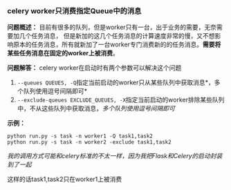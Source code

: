 ### celery worker只消费指定Queue中的消息

**问题概述：**
         目前有很多的队列，但是worker只有一台，出于业务的需要，无奈需要加几个任务消息， 但是新加的这几个任务消息的计算速度非常的慢，又不想影响原本的任务消息，所有就新加了一台worker专门消费新的的任务消息。**需要将某些任务消息在固定的worker上被消费**。

**问题解答：**
        celery worker在启动时有两个参数可以解决这个问题
1. `--queues QUEUES, -Q`指定当前启动的worker只从某些队列中获取消息*，多个队列使用逗号间隔即可*
2. `--exclude-queues EXCLUDE_QUEUES, -X`指定当前启动的worker排除某些队列中，不从这些队列中获取消息，*多个队列使用逗号间隔即可*

**示例：**
```shell
python run.py -s task -n worker1 -Q task1,task2
python run.py -s task -n worker2 -exclude task1,task2
```
*我的调用方式可能和celery标准的不太一样，因为我把Flask和Celery的启动封装到了一起*

这样的话task1,task2只在worker1上被消费
